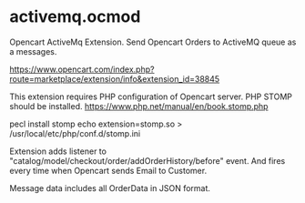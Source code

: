 # activemq.ocmod
Opencart ActiveMq Extension. Send Opencart Orders to ActiveMQ queue as a messages.

https://www.opencart.com/index.php?route=marketplace/extension/info&extension_id=38845

This extension requires PHP configuration of Opencart server.
PHP STOMP should be installed.
https://www.php.net/manual/en/book.stomp.php

pecl install stomp
echo extension=stomp.so > /usr/local/etc/php/conf.d/stomp.ini

Extension adds listener to "catalog/model/checkout/order/addOrderHistory/before" event.
And fires every time when Opencart sends Email to Customer.

Message data includes all OrderData in JSON format.
